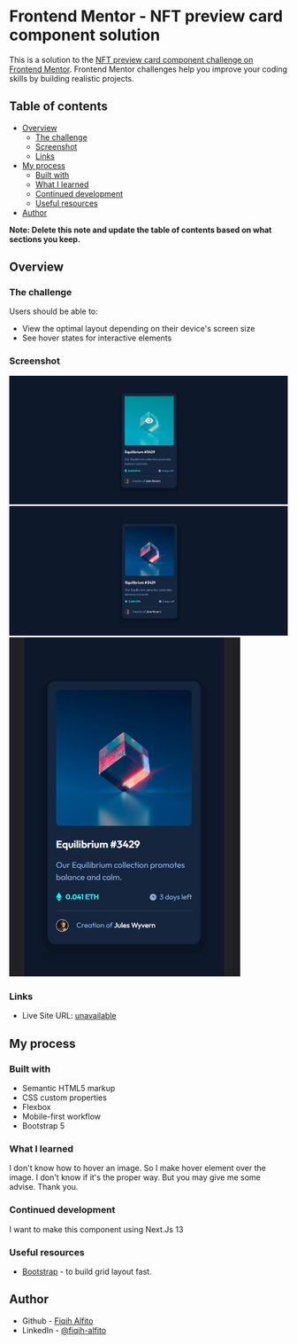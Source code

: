 # Frontend Mentor - NFT preview card component solution

This is a solution to the [NFT preview card component challenge on Frontend Mentor](https://www.frontendmentor.io/challenges/nft-preview-card-component-SbdUL_w0U). Frontend Mentor challenges help you improve your coding skills by building realistic projects. 

## Table of contents

- [Overview](#overview)
  - [The challenge](#the-challenge)
  - [Screenshot](#screenshot)
  - [Links](#links)
- [My process](#my-process)
  - [Built with](#built-with)
  - [What I learned](#what-i-learned)
  - [Continued development](#continued-development)
  - [Useful resources](#useful-resources)
- [Author](#author)

**Note: Delete this note and update the table of contents based on what sections you keep.**

## Overview

### The challenge

Users should be able to:

- View the optimal layout depending on their device's screen size
- See hover states for interactive elements

### Screenshot

![](./screenshot/hover.png)
![](./screenshot/normal.png)
![](./screenshot/mobile.png)

### Links

- Live Site URL: [unavailable](https://your-live-site-url.com)

## My process

### Built with

- Semantic HTML5 markup
- CSS custom properties
- Flexbox
- Mobile-first workflow
- Bootstrap 5

### What I learned

I don't know how to hover an image. So I make hover element over the image. I don't know if it's the proper way. But you may give me some advise. Thank you.

### Continued development

I want to make this component using Next.Js 13

### Useful resources

- [Bootstrap](https://getbootstrap.com/) - to build grid layout fast.

## Author

- Github - [Fiqih Alfito](https://github.com/fiqihalfito)
- LinkedIn - [@fiqih-alfito](https://www.linkedin.com/fiqih-alfito/)
